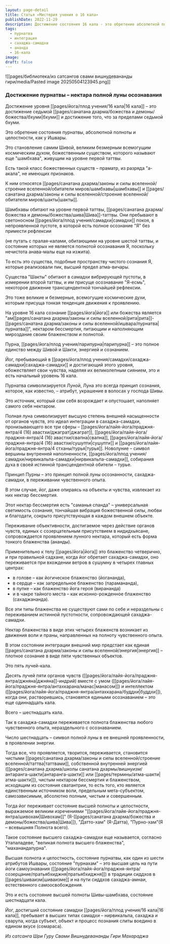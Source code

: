 ```yaml
---
layout: page-detail
title: Статья «Мистерия учения о 16 кала»
publishDate: 2022-11-29
description: Достижение состояния 16 кала - это обретение абсолютной полноты (пурнатвы), когда йог становится подобен Шиве и переживает нектар блаженства в каждом чувственном опыте. Это высшая интеграция сознания и энергии, где внешнее и внутреннее сливаются, а все переживания становятся проявлением чистой ананды. Состояние пурнатвы - цель пути самоузнавания и естественного самоосвобождения.
tags:
  - пурнатва
  - интеграция
  - сахаджа-самадхи
  - ананда
  - 16-кала
image: 
draft: false
---
```

![[pages/библиотека/из сатсангов свами вишнудевананды гири/media/Pasted image 20250504123945.png]]
### **Достижение пурнатвы – нектара полной луны осознавания** 

  
 Достижение уровня [[pages/йога/плод учения/16 кала|16 кала]] – это достижение седьмой [[pages/санатана дхарма/божества и демоны/божества/бхуми|бхуми]] и достижение того, что за пределами седьмой бхуми.

 Это обретение состояния пурнатвы, абсолютной полноты и целостности, как у Ишвары.

 Это становление самим Шивой, великим безмерным всемогущим космическим духом, божественным существом, которого называют еще "шамбхава", живущим на уровне первой таттвы.

 Есть такой класс божественных существ – праматр, из разряда "а-акала", не имеющих признаков.

 К ним относятся [[pages/санатана дхарма/законы и силы вселенной/строение вселенной/обитатели миров/шамбхавы|шамбхавы]] и [[pages/санатана дхарма/законы и силы вселенной/строение вселенной/обитатели миров/шакты|шакты]].

 Шамбхавы обитают на уровне первой таттвы, [[pages/санатана дхарма/божества и демоны/божества/шива|Шива]]-таттвы. Они пребывают в светоносном [[pages/йога/плод учения/самадхи|самадхи]] покоя, в непроявленной пустоте, в которой есть полное осознание "Я" без примести рефлексии

 (не путать с пралая-калами, обитающими на уровне шестой таттвы, и состояние которых не является полнотой осознавания Я, поскольку нечистота анава-малы еще на изжита).

 То есть это существа, подобные пространству чистого сознания Я, которые реализовали пик, высший предел атма-вичары.

 Существа "Шакты" обитают в самадхи вибрирующей пустоты, в измерении второй таттвы, и им присуще осознавание "Я-есмь", некоторое движение трансцендентной тончайшей рефлексии.

 Это тоже великие и безмерные, всемогущие космические духи, которым присуща тонкая тенденция движения к проявлению. 

  
 На уровне 16 кала сознание [[pages/йога|йога]] или божества является "ам[[pages/санатана дхарма/законы и силы вселенной/рита|рита]]-[[pages/санатана дхарма/законы и силы вселенной/ишвара/пурнатва|пурнатва]]", нектаром бессмертия, питающим и наполняющим мироздание своим блаженством и полнотой.

 Пурна, [[pages/йога/плод учения/парипурна|парипурна]] – это полное единство между Шивой и Шакти, энергией и сознанием.

 Йог, пребывающий в [[pages/йога/плод учения/самадхи/сахаджа-самадхи|сахаджа-самадхи]] и достигающий этого уровня, обожествляет свои чувства, наделяя их великолепным сиянием, это и есть начальный уровень 16 кала.

 Пурнатва символизируется Луной, Луна это всегда принцип сознания, которое, как известно, – атрибут, украшение в волосах у господа Шивы.

 Это источник, который сам себя возрождает и опустошает, наполняет самого себя нектаром.

 Полная луна символизирует высшую степень внешней насыщенности от органов чувств, это идеал интеграции в сахаджа-самадхи, пронизывающего все три сферы – [[pages/йога/лайя-йога/праджня-янтра/4 (16) авастхи/джаграт|джаграт]], [[pages/йога/лайя-йога/праджня-янтра/4 (16) авастхи/свапна|свапна]], [[pages/йога/лайя-йога/праджня-янтра/4 (16) авастхи/сушупти|сушупти]] и [[pages/йога/лайя-йога/праджня-янтра/4 стханы/турья|турья]]. Новолуние – символ вершины внутренней наполненности, [[pages/йога/плод учения/самадхи/нирвикальпа-самадхи|нирвикальпа-самадхи]], собирания духа в своей истинной трансцендентной обители – турье.

 Принцип Пурны – это принцип полной луны осознанности, сахаджа-самадхи, в переживании чувственного опыта.

 В этом случае, йог, даже опираясь на объекты и чувства, извлекает из них нектар бессмертия.

 Этот нектар бессмертия есть "саманья спанда" – универсальная светимость сознания, тончайшая вибрация божественной силы, любви и благодати, сокрыто присутствующая в каждом внешнем объекте.

 Переживание объективности, достигаемое через действие органов чувств, единых с созерцательным присутствием в нидидхьясане, сопровождается проявлением лунного нектара, который есть форма тонкого блаженства (ананды).

 Применительно к телу [[pages/йога|йога]] это блаженство четверично, и при правильной садхане, когда йог обретает сахаджа-самадхи, оно переживается при вхождении ветров в сушумну в четырех главных центрах:

* в голове – как йогическое блаженство (йогананда),
* в сердце – как запредельное блаженство (парамананда),
* в пупке – как блаженство йога героя (вирананда)
* и в чакре тайного места – как исконно-рожденное блаженство (сахаджананда).

 Все эти типы блаженства не существуют сами по себе и нераздельны с переживанием истинной пустотности, сопровождающей сахаджа- самадхи.

 Нектар блаженства в виде этих четырех блаженств возникает из движения воли и праны, направленных на полноту чувственного опыта.

 В этом состоянии интеграции внешний мир предстает как единая [[pages/санатана дхарма/законы и силы вселенной/энергия|энергия]] – плотное сознание в виде пяти чувственных объектов.

 Это пять лучей-кала.

 Десять лучей пяти органов чувств ([[pages/йога/лайя-йога/праджня-янтра/джняна|джняна]]-индрий) вместе с умом ([[pages/йога/лайя-йога/праджня-янтра/антахкарана/манас|манасом]]) и интеллектом ([[pages/йога/лайя-йога/праджня-янтра/антахкарана/буддхи|буддхи]]), когда они, растворившись, становятся едиными осознаванием – это еще одиннадцать кала. 

 Всего – шестнадцать кала.

 Так в сахаджа-самадхи переживается полнота блаженства любого чувственного опыта, нераздельного с осознаванием.

 Число шестнадцать – символ полной луны в ее внешней проявленности, в проявлении энергии.

 Тогда все, что проявляется, творится, переживается, становится чистыми [[pages/санатана дхарма/законы и силы вселенной/строение вселенной/таттва|таттвами]], собственной внутренней энергией ([[pages/санатана дхарма/школы санатана дхармы/вишнуизм/антаранга-шакти|антаранга-шакти]] или [[pages/термины/атма-шакти|атма-шакти]]), чистым нектаром бессмертия и блаженством, исходящим из состояния сватантрии, то есть того, кто является единственным источником воли, предельным мета-субъектом, самозависимым, абсолютно полным, чистым и совершенным.

 Тогда йог переживает состояние высшей полноты и целостности, выражаемое великим изречениями "[[pages/йога/лайя-йога/праджня-янтра/шивохам|Шивохам]]" (Я-[[pages/санатана дхарма/божества и демоны/божества/шива|Шива]]), "Датто-хам" (Я-Датта), "Пурно-хам"(Я – всевышняя Полнота всего).

 Такое состояние высшего сахаджа-самадхи еще называется, согласно Утапаладеве, "великая полнота высшего блаженства", "маханандапурна". 

 Высшая полнота и целостность, состояние пурнатвы, как один из шести атрибутов Ишвары, состояние "пурнахам" – это высшая цель на пути йоги самоузнавания ([[pages/йога/лайя-йога/праджня-янтра/созерцание/пратьябхиджня|пратьябхиджня]]) в традиции сиддхов в [[pages/шиваизм|шиваизме]] и на пути сиддхов сахаджа-амнаи, естественного самоосвобождения.

 Это и есть состояние высшей полноты Шивы-шамбхава, состояние шестнадцати кала.

 Йог, достигший состояние самадхи [[pages/йога/плод учения/16 кала|16 кала]], пребывает в высших типах самадхи – нирвикальпа, сахаджа и сварупа, когда субъект, объект и процесс познания слиты воедино в едином вкусе (сомараса).

*Из сатсанга Шри Гуру Свами Вишнудевананды Гири Махараджа*